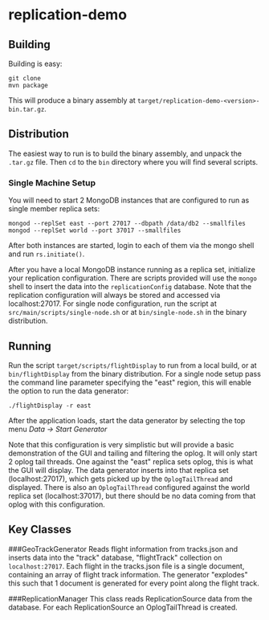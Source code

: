 # replication-demo

## Building

Building is easy:

    git clone
    mvn package

This will produce a binary assembly at `target/replication-demo-<version>-bin.tar.gz`.

## Distribution

The easiest way to run is to build the binary assembly, and unpack the `.tar.gz` file. Then `cd` to the `bin` directory where you will find several scripts. 

### Single Machine Setup
You will need to start 2 MongoDB instances that are configured to run as single member replica sets:
    
    mongod --replSet east --port 27017 --dbpath /data/db2 --smallfiles
    mongod --replSet world --port 37017 --smallfiles
    
After both instances are started, login to each of them via the mongo shell and run `rs.initiate()`.

After you have a local MongoDB instance running as a replica set, initialize your replication configuration. There are scripts provided will use the `mongo` shell to insert the data into the `replicationConfig` database. Note that the replication configuration will always be stored and accessed via localhost:27017. For single node configuration, run the script at `src/main/scripts/single-node.sh` or at `bin/single-node.sh` in the binary distribution.

## Running
Run the script `target/scripts/flightDisplay` to run from a local build, or at `bin/flightDisplay` from the binary distribution. For a single node setup pass the command line parameter specifying the "east" region, this will enable the option to run the data generator:

    ./flightDisplay -r east
    
After the application loads, start the data generator by selecting the top menu *Data -> Start Generator*

Note that this configuration is very simplistic but will provide a basic demonstration of the GUI and tailing and filtering the oplog. It will only start 2 oplog tail threads. One against the "east" replica sets oplog, this is what the GUI will display. The data generator inserts into that replica set (localhost:27017), which gets picked up by the `OplogTailThread` and displayed. There is also an `OplogTailThread` configured against the world replica set (localhost:37017), but there should be no data coming from that oplog with this configuration.

## Key Classes
###GeoTrackGenerator
Reads flight information from tracks.json and inserts data into the "track" database, "flightTrack" collection on `localhost:27017`.
Each flight in the tracks.json file is a single document, containing an array of flight track information.
The generator "explodes" this such that 1 document is generated for every point along the flight track.

###ReplicationManager
This class reads ReplicationSource data from the database. For each ReplicationSource an OplogTailThread is created.


